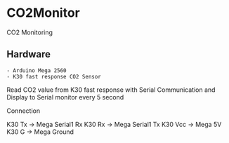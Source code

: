 # CO2Monitor
CO2 Monitoring

## Hardware
    - Arduino Mega 2560
    - K30 fast response CO2 Sensor

Read CO2 value from K30 fast response with Serial Communication and Display to Serial monitor every 5 second

Connection

K30 Tx  -> Mega Serial1 Rx
K30 Rx  -> Mega Serial1 Tx
K30 Vcc -> Mega 5V
K30 G   -> Mega Ground